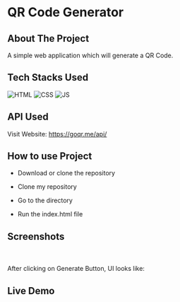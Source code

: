 # QR Code Generator

## About The Project

A simple web application which will generate a QR Code.

## Tech Stacks Used


![HTML](https://img.shields.io/badge/html5%20-%23E34F26.svg?&style=for-the-badge&logo=html5&logoColor=white)
![CSS](https://img.shields.io/badge/css3%20-%231572B6.svg?&style=for-the-badge&logo=css3&logoColor=white)
![JS](https://img.shields.io/badge/javascript%20-%23323330.svg?&style=for-the-badge&logo=javascript&logoColor=%23F7DF1E)

## API Used

Visit Website: https://goqr.me/api/

## How to use Project


- Download or clone the repository

- Clone my repository
- Go to the directory
- Run the index.html file


## Screenshots

<!-- <img src="./Screenshots/ss1.png" /> -->

<br><br>
After clicking on Generate Button, UI looks like:

<!-- <img src="./Screenshots/ss2.png" /> -->


## Live Demo

<!-- <img src="./Screenshots/demo.gif" /> -->
